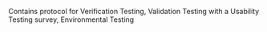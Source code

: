 Contains protocol for Verification Testing, Validation Testing with a Usability Testing survey, Environmental Testing


